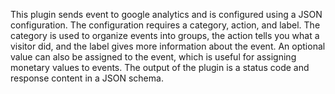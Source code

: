 This plugin sends event to google analytics and is configured using a JSON configuration. The configuration requires a category, action, and label. The category is used to organize events into groups, the action tells you what a visitor did, and the label gives more information about the event. An optional value can also be assigned to the event, which is useful for assigning monetary values to events. The output of the plugin is a status code and response content in a JSON schema.


